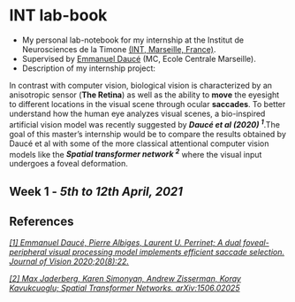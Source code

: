 # INT lab-book
- My personal lab-notebook for my internship at the Institut de Neurosciences de la Timone [(INT, Marseille, France)](http://www.int.univ-amu.fr/).
- Supervised by [Emmanuel Daucé](http://emmanuel.dauce.free.fr/) (MC, Ecole Centrale Marseille).
- Description of my internship project:

In contrast with computer vision, biological vision is characterized by an anisotropic sensor (**The Retina**) as well as the ability to **move** the eyesight to different locations in the visual scene through ocular **saccades**. To better understand how the human eye analyzes visual scenes, a bio-inspired artificial vision  model was recently suggested by ***Daucé et al (2020) <sup>1***.The goal of this master’s internship would be to compare the results obtained by Daucé et al with some of the more classical attentional computer vision models like the ***Spatial transformer network <sup>2*** where the visual input undergoes a foveal deformation.

## **Week 1** - *5th to 12th April, 2021*







## References
[*[1] Emmanuel Daucé, Pierre Albiges, Laurent U. Perrinet; A dual foveal-peripheral visual processing model implements efficient saccade selection. Journal of Vision 2020;20(8):22.*](https://jov.arvojournals.org/article.aspx?articleid=2770680)

[*[2] Max Jaderberg, Karen Simonyan, Andrew Zisserman, Koray Kavukcuoglu; Spatial Transformer Networks. arXiv:1506.02025*](https://arxiv.org/abs/1506.02025)
